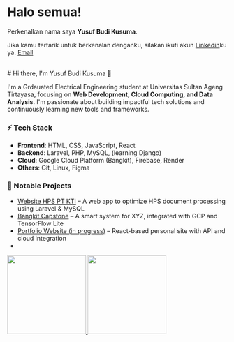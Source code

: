 # Halo semua! 

Perkenalkan nama saya **Yusuf Budi Kusuma**.

Jika kamu tertarik untuk berkenalan denganku, silakan ikuti akun [Linkedin](https://www.linkedin.com/in/yusufbudikusuma/)ku ya.
[Email](mailto:yusufbudikusuma7@gmail.com)


<br> # Hi there, I'm Yusuf Budi Kusuma 👋

I'm a Grdauated Electrical Engineering student at Universitas Sultan Ageng Tirtayasa, focusing on **Web Development, Cloud Computing, and Data Analysis**. I'm passionate about building impactful tech solutions and continuously learning new tools and frameworks.

### ⚡ Tech Stack
- **Frontend**: HTML, CSS, JavaScript, React
- **Backend**: Laravel, PHP, MySQL, (learning Django)
- **Cloud**: Google Cloud Platform (Bangkit), Firebase, Render
- **Others**: Git, Linux, Figma

### 🚀 Notable Projects
- [Website HPS PT KTI](https://github.com/bdksma/...) – A web app to optimize HPS document processing using Laravel & MySQL
- [Bangkit Capstone](https://github.com/bdksma/...) – A smart system for XYZ, integrated with GCP and TensorFlow Lite
- [Portfolio Website (in progress)](https://github.com/bdksma/...) – React-based personal site with API and cloud integration
- 
<p align="left">
<a href="https://github.com/gilangadhan">
  <img height="180em" src="https://github-readme-stats-eight-theta.vercel.app/api?username=gilangadhan&show_icons=true&theme=algolia&include_all_commits=true&count_private=true"/>
  <img height="180em" src="https://github-readme-stats-eight-theta.vercel.app/api/top-langs/?username=gilangadhan&layout=compact&langs_count=8&theme=algolia"/>
</a>
</p>

<!--
**bdksma/bdksma** is a ✨ _special_ ✨ repository because its `README.md` (this file) appears on your GitHub profile.

Here are some ideas to get you started:

- 🔭 I’m currently working on ...
- 🌱 I’m currently learning Cloud and React also Django
- 👯 I’m looking to collaborate on ...
- 🤔 I’m looking for help with ...
- 💬 Ask me about ...
- 📫 How to reach me: ...
- 😄 Pronouns: ...
- ⚡ Fun fact: ...
-->
